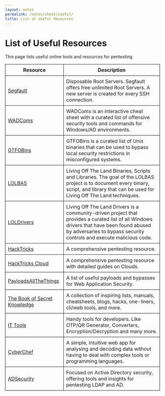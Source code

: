 ```yaml
---
layout: notes
permalink: /notes/cheat/useful/
title: List of Useful Resources
---
```


# List of Useful Resources

This page lists useful online tools and resources for pentesting 

<table style="border-collapse: collapse; width: 100%;">
  <tr style="border: 1px solid black;">
    <th style="border: 1px solid black; padding: 8px;">Resource</th>
    <th style="border: 1px solid black; padding: 8px;">Description</th>
  </tr>
  <tr style="border: 1px solid black;">
    <td style="border: 1px solid black; padding: 8px;"><a href="https://www.thc.org/segfault/">Segfault</a></td>
    <td style="border: 1px solid black; padding: 8px;">Disposable Root Servers. Segfault offers free unlimited Root Servers. A new server is created for every SSH connection.</td>
  </tr>
  <tr style="border: 1px solid black;">
    <td style="border: 1px solid black; padding: 8px;"><a href="https://wadcoms.github.io/">WADComs</a></td>
    <td style="border: 1px solid black; padding: 8px;">WADComs is an interactive cheat sheet with a curated list of offensive security tools and commands for Windows/AD environments.</td>
  </tr>
    <tr style="border: 1px solid black;">
    <td style="border: 1px solid black; padding: 8px;"><a href="https://gtfobins.github.io/">GTFOBins</a></td>
    <td style="border: 1px solid black; padding: 8px;">GTFOBins is a curated list of Unix binaries that can be used to bypass local security restrictions in misconfigured systems.</td>
  </tr>
  <tr style="border: 1px solid black;">
    <td style="border: 1px solid black; padding: 8px;"><a href="https://lolbas-project.github.io/">LOLBAS</a></td>
    <td style="border: 1px solid black; padding: 8px;">Living Off The Land Binaries, Scripts and Libraries. The goal of the LOLBAS project is to document every binary, script, and library that can be used for Living Off The Land techniques.</td>
  </tr>
  <tr style="border: 1px solid black;">
    <td style="border: 1px solid black; padding: 8px;"><a href="https://www.loldrivers.io/">LOLDrivers</a></td>
    <td style="border: 1px solid black; padding: 8px;">Living Off The Land Drivers is a community-driven project that provides a curated list of all Windows drivers that have been found abused by adversaries to bypass security controls and execute malicious code.</td>
  </tr>
  <tr style="border: 1px solid black;">
    <td style="border: 1px solid black; padding: 8px;"><a href="https://book.hacktricks.xyz/">HackTricks</a></td>
    <td style="border: 1px solid black; padding: 8px;">A comprehensive pentesting resource.</td>
  </tr>
    <tr style="border: 1px solid black;">
    <td style="border: 1px solid black; padding: 8px;"><a href="https://cloud.hacktricks.wiki/">HackTricks Cloud</a></td>
    <td style="border: 1px solid black; padding: 8px;">A comprehensive pentesting resource with detailed guides on Clouds.</td>
  </tr>
  <tr style="border: 1px solid black;">
    <td style="border: 1px solid black; padding: 8px;"><a href="https://github.com/swisskyrepo/PayloadsAllTheThings">PayloadsAllTheThings</a></td>
    <td style="border: 1px solid black; padding: 8px;">A list of useful payloads and bypasses for Web Application Security.</td>
  </tr>
  <tr style="border: 1px solid black;">
    <td style="border: 1px solid black; padding: 8px;"><a href="https://github.com/trimstray/the-book-of-secret-knowledge">The Book of Secret Knowledge</a></td>
    <td style="border: 1px solid black; padding: 8px;">A collection of inspiring lists, manuals, cheatsheets, blogs, hacks, one-liners, cli/web tools, and more.</td>
  </tr>
  <tr style="border: 1px solid black;">
    <td style="border: 1px solid black; padding: 8px;"><a href="https://it-tools.tech/">IT Tools</a></td>
    <td style="border: 1px solid black; padding: 8px;">Handy tools for developers. Like OTP/QR Generator, Converters, Encryption/Decryption and many more.</td>
  </tr>
  <tr style="border: 1px solid black;">
    <td style="border: 1px solid black; padding: 8px;"><a href="https://gchq.github.io/CyberChef/">CyberChef</a></td>
    <td style="border: 1px solid black; padding: 8px;">A simple, intuitive web app for analysing and decoding data without having to deal with complex tools or programming languages.</td>
  </tr>
  <tr style="border: 1px solid black;">
    <td style="border: 1px solid black; padding: 8px;"><a href="https://adsecurity.org/">ADSecurity</a></td>
    <td style="border: 1px solid black; padding: 8px;">Focused on Active Directory security, offering tools and insights for pentesting LDAP and AD.</td>
  </tr>
</table>